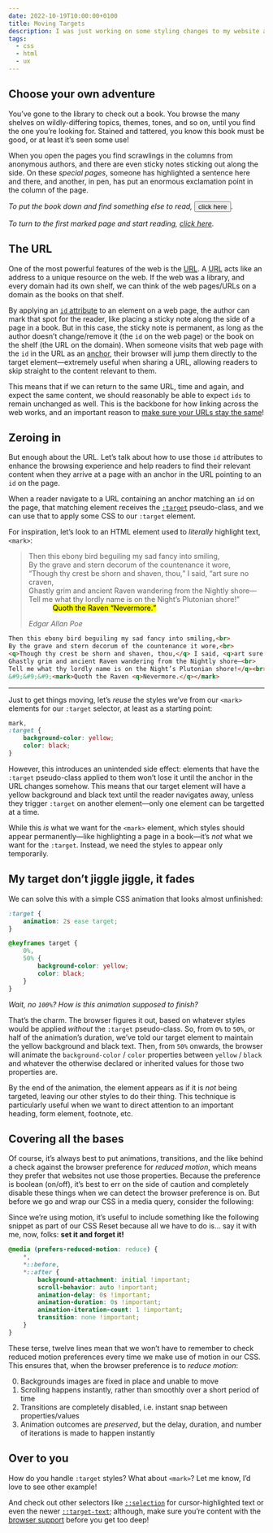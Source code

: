 ```yaml
---
date: 2022-10-19T10:00:00+0100
title: Moving Targets
description: I was just working on some styling changes to my website and fell into a rabbit-hole on URLs, the <code>&lt;mark&gt;</code> element and <code>:target</code> pseudo-class, and ended up writing an animation as a handy technique for drawing the reader’s attention.
tags:
  - css
  - html
  - ux
---
```


## Choose your own adventure

You’ve gone to the library to check out a book. You browse the many shelves on wildly-differing topics, themes, tones, and so on, until you find the one you’re looking for. Stained and tattered, you know this book must be good, or at least it’s seen some use!

When you open the pages you find scrawlings in the columns from anonymous authors, and there are even sticky notes sticking out along the side. On these *special pages*, someone has highlighted a sentence here and there, and another, in pen, has put an enormous exclamation point in the column of the page.

*To put the book down and find something else to read, <button class=" [ anchor ] " onClick="closeWindow(); return false;">click here</button>.*

*To turn to the first marked page and start reading, <a href="#the-url">click here</a>.*

## The URL

One of the most powerful features of the web is the [URL](https://developer.mozilla.org/en-US/docs/Learn/Common_questions/What_is_a_URL). A <abbr title="Uniform Resource Locator">URL</abbr> acts like an address to a unique resource on the web. If the web was a library, and every domain had its own shelf, we can think of the web pages/URLs on a domain as the books on that shelf.

By applying an [`id` attribute](https://developer.mozilla.org/en-US/docs/Web/HTML/Global_attributes/id) to an element on a web page, the author can mark that spot for the reader, like placing a sticky note along the side of a page in a book. But in this case, the sticky note is permanent, as long as the author doesn’t change/remove it (the `id` on the web page) or the book on the shelf (the URL on the domain). When someone visits that web page with the `id` in the URL as an [anchor](https://developer.mozilla.org/en-US/docs/Learn/Common_questions/What_is_a_URL#anchor), their browser will jump them directly to the target element—extremely useful when sharing a URL, allowing readers to skip straight to the content relevant to them.

This means that if we can return to the same URL, time and again, and expect the same content, we should reasonably be able to expect `ids` to remain unchanged as well. This is the backbone for how linking across the web works, and an important reason to [make sure your URLs stay the same](https://longbets.org/601/)!

## Zeroing in

But enough about the URL. Let’s talk about how to use those `id` attributes to enhance the browsing experience and help readers to find their relevant content when they arrive at a page with an anchor in the URL pointing to an `id` on the page.

When a reader navigate to a URL containing an anchor matching an `id` on the page, that matching element receives the [`:target`](https://developer.mozilla.org/en-US/docs/Web/CSS/:target) pseudo-class, and we can use that to apply some CSS to our `:target` element.

For inspiration, let’s look to an HTML element used to *literally* highlight text, `<mark>`:

<blockquote>
    <p class=" [ no-quotes ] ">Then this ebony bird beguiling my sad fancy into smiling,<br>
By the grave and stern decorum of the countenance it wore,<br>
<q>Though thy crest be shorn and shaven, thou,</q> I said, <q>art sure no craven,<br>
Ghastly grim and ancient Raven wandering from the Nightly shore—<br>
Tell me what thy lordly name is on the Night’s Plutonian shore!</q><br>
&nbsp;&nbsp;&nbsp;&nbsp;&nbsp;&nbsp;&nbsp;&nbsp;&nbsp;&nbsp;&nbsp;&nbsp;<mark>Quoth the Raven <q>Nevermore.</q></mark></p>
    <cite>Edgar Allan Poe</cite>
</blockquote>

```html
Then this ebony bird beguiling my sad fancy into smiling,<br>
By the grave and stern decorum of the countenance it wore,<br>
<q>Though thy crest be shorn and shaven, thou,</q> I said, <q>art sure no craven,<br>
Ghastly grim and ancient Raven wandering from the Nightly shore—<br>
Tell me what thy lordly name is on the Night’s Plutonian shore!</q><br>
&#9;&#9;&#9;<mark>Quoth the Raven <q>Nevermore.</q></mark>
```

--------

Just to get things moving, let’s *reuse* the styles we’ve from our `<mark>` elements for our `:target` selector, at least as a starting point:

```css
mark,
:target {
	background-color: yellow;
	color: black;
}
```

However, this introduces an unintended side effect: elements that have the `:target` pseudo-class applied to them won’t lose it until the anchor in the URL changes somehow. This means that our target element will have a yellow background and black text until the reader navigates away, unless they trigger `:target` on another element—only one element can be targetted at a time.

While this *is* what we want for the `<mark>` element, which styles should appear permanently—like highlighting a page in a book—it’s *not* what we want for the `:target`. Instead, we need the styles to appear only temporarily.

## My target don’t jiggle jiggle, it fades

We can solve this with a simple CSS animation that looks almost unfinished:

```css
:target {
	animation: 2s ease target;
}

@keyframes target {
	0%,
	50% {
		background-color: yellow;
		color: black;
	}
}
```

*Wait, no `100%`? How is this animation supposed to finish?*

That’s the charm. The browser figures it out, based on whatever styles would be applied *without* the `:target` pseudo-class. So, from `0%` to `50%`, or half of the animation’s duration, we’ve told our target element to maintain the yellow background and black text. Then, from `50%` onwards, the browser will animate the `background-color` / `color` properties between `yellow` / `black` and whatever the otherwise declared or inherited values for those two properties are.

<c-codepen slug="wvjbZXN/6e81b71d773fbe0d137a0de9078a553a"></c-codepen>

By the end of the animation, the element appears as if it is *not* being targeted, leaving our other styles to do their thing. This technique is particularly useful when we want to direct attention to an important heading, form element, footnote, etc.

## Covering all the bases

Of course, it’s always best to put animations, transitions, and the like behind a check against the browser preference for *reduced motion*, which means they prefer that websites not use those properties. Because the preference is boolean (on/off), it’s best to err on the side of caution and completely disable these things when we can detect the browser preference is on. But before we go and wrap our CSS in a media query, consider the following:

Since we’re using motion, it’s useful to include something like the following snippet as part of our CSS Reset because all we have to do is… say it with me, now, folks: **set it and forget it!**

```css
@media (prefers-reduced-motion: reduce) {
	*,
	*::before,
	*::after {
		background-attachment: initial !important;
		scroll-behavior: auto !important;
		animation-delay: 0s !important;
		animation-duration: 0s !important;
		animation-iteration-count: 1 !important;
		transition: none !important;
	}
}
```

These terse, twelve lines mean that we won’t have to remember to check reduced motion preferences every time we make use of motion in our CSS. This ensures that, when the browser preference is to *reduce motion*:

0. Backgrounds images are fixed in place and unable to move
0. Scrolling happens instantly, rather than smoothly over a short period of time
0. Transitions are completely disabled, i.e. instant snap between properties/values
0. Animation outcomes are *preserved*, but the delay, duration, and number of iterations is made to happen instantly

## Over to you

How do you handle `:target` styles? What about `<mark>`? Let me know, I’d love to see other example!

And check out other selectors like [`::selection`](https://developer.mozilla.org/en-US/docs/Web/CSS/::selection) for cursor-highlighted text or even the newer [`::target-text`](https://developer.mozilla.org/en-US/docs/Web/CSS/::target-text); although, make sure you’re content with the [browser support](/feature-watch/#mdn-javascript_builtins_array_at) before you get too deep!

<script>
	function closeWindow() {
		if (window.confirm("Are you sure you wish to end this chapter?")) {
			window.open('', '_self', '');
			window.close();
			history.back(-1);
		}
	}
</script>
